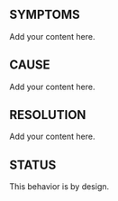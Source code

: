 ## SYMPTOMS ##

Add your content here.

## CAUSE ##

Add your content here.

## RESOLUTION ##

Add your content here.

## STATUS ##

This behavior is by design.
